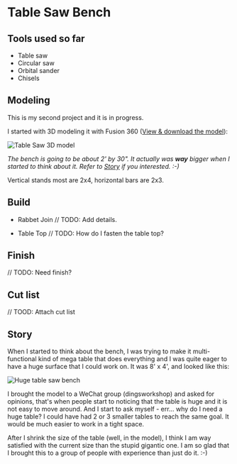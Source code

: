 # Table Saw Bench

## Tools used so far

* Table saw
* Circular saw
* Orbital sander
* Chisels

## Modeling

This is my second project and it is in progress.

I started with 3D modeling it with Fusion 360 ([View & download the model](https://a360.co/2VrNPQE)):

![Table Saw 3D model](images/TableSawBench-3DModel.png)

_The bench is going to be about 2' by 30". It actually was **way** bigger when I started to think about it. Refer to [Story](#Story) if you interested. :-)_

Vertical stands most are 2x4, horizontal bars are 2x3.

## Build

* Rabbet Join
// TODO: Add details.

* Table Top
// TODO: How do I fasten the table top?

## Finish

// TODO: Need finish?

## Cut list

// TOOD: Attach cut list

## Story

When I started to think about the bench, I was trying to make it multi-functional kind of mega table that does everything and I was quite eager to have a huge surface that I could work on. It was 8' x 4', and looked like this:

![Huge table saw bench](images/TableSawBench-3DModel-Huge.png)

I brought the model to a WeChat group (dingsworkshop) and asked for opinions, that's when people start to noticing that the table is huge and it is not easy to move around. And I start to ask myself - err... why do I need a huge table? I could have had 2 or 3 smaller tables to reach the same goal. It would be much easier to work in a tight space.

After I shrink the size of the table (well, in the model), I think I am way satisfied with the current size than the stupid gigantic one. I am so glad that I brought this to a group of people with experience than just do it. :-)

